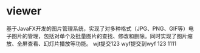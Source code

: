 # viewer

基于JavaFX开发的图片管理系统，实现了对多种格式（JPG、PNG、GIF等）电子图片的管理，包括对单个及批量图片的查找、修改和删除。同时实现了图片缩放、全屏查看、幻灯片播放等功能。
wjt提交123
wyf提交到wyf 123
1111